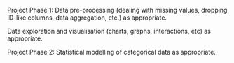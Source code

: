 Project Phase 1:
Data pre-processing (dealing with missing values, dropping ID-like columns, data aggregation, etc.) as appropriate.

Data exploration and visualisation (charts, graphs, interactions, etc) as appropriate.

Project Phase 2:
Statistical modelling of categorical data as appropriate.